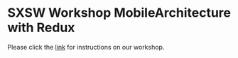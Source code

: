 # SXSW Workshop MobileArchitecture with Redux
Please click the [link](https://sxsw-mobile-redux.gitbook.io/sxsw-mobile-redux/) for instructions on our workshop.
